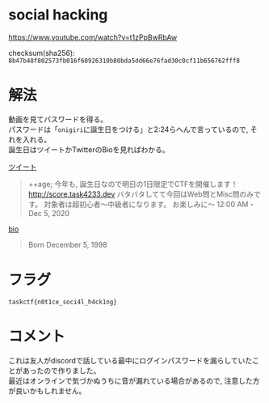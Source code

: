 # social hacking
https://www.youtube.com/watch?v=t1zPpBwRbAw  
  
checksum(sha256): `8b47b48f802573fb016f60926310b80bda5dd66e76fad30c0cf11b656762fff8`

# 解法
動画を見てパスワードを得る。  
パスワードは「`onigiri`に誕生日をつける」と2:24らへんで言っているので, それを入れる。  
誕生日はツイートかTwitterのBioを見ればわかる。  

[ツイート](https://twitter.com/task4233/status/1334875269979537408?s=20)
> ++age;
今年も, 誕生日なので明日の1日限定でCTFを開催します！
http://score.task4233.dev
バタバタしてて今回はWeb問とMisc問のみです。
対象者は超初心者～中級者になります。
お楽しみに～
12:00 AM・Dec 5, 2020

[bio](https://twitter.com/task4233)
> Born December 5, 1998

# フラグ
`taskctf{n0t1ce_soci4l_h4ck1ng}`

# コメント
これは友人がdiscordで話している最中にログインパスワードを漏らしていたことがあったので作りました。  
最近はオンラインで気づかぬうちに音が漏れている場合があるので, 注意した方が良いかもしれません。
